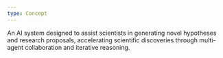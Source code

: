 ```yaml
---
type: Concept
---
```


An AI system designed to assist scientists in generating novel hypotheses and research proposals, accelerating scientific discoveries through multi-agent collaboration and iterative reasoning.